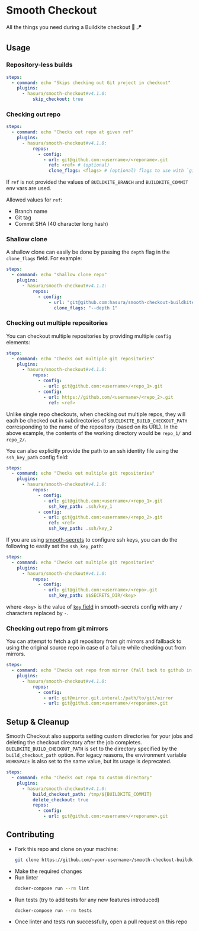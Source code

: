 # Smooth Checkout
All the things you need during a Buildkite checkout :butter: :kite:

## Usage

### Repository-less builds
```yml
steps:
  - command: echo "Skips checking out Git project in checkout"
    plugins:
      - hasura/smooth-checkout#v4.1.0:
          skip_checkout: true
```

### Checking out repo
```yml
steps:
  - command: echo "Checks out repo at given ref"
    plugins:
      - hasura/smooth-checkout#v4.1.0:
          repos:
            - config:
              - url: git@github.com:<username>/<reponame>.git
                ref: <ref> # (optional)
                clone_flags: <flags> # (optional) flags to use with `git clone` command
```

If `ref` is not provided the values of `BUILDKITE_BRANCH` and `BUILDKITE_COMMIT` env vars are used.

Allowed values for `ref`:
- Branch name
- Git tag
- Commit SHA (40 character long hash)

### Shallow clone
A shallow clone can easily be done by passing the `depth` flag in the `clone_flags` field. For example:
```yaml
steps:
  - command: echo "shallow clone repo"
    plugins:
      - hasura/smooth-checkout#v4.1.1:
          repos:
            - config:
                - url: "git@github.com:hasura/smooth-checkout-buildkite-plugin"
                  clone_flags: "--depth 1"
```
      

### Checking out multiple repositories
You can checkout multiple repositories by providing multiple `config` elements:
```yaml
steps:
  - command: echo "Checks out multiple git repositories"
    plugins:
      - hasura/smooth-checkout#v4.1.0:
          repos:
            - config:
              - url: git@github.com:<username>/<repo_1>.git
            - config:
              - url: https://github.com/<username>/<repo_2>.git
                ref: <ref>
```
Unlike single repo checkouts, when checking out multiple repos, they will each be checked out in
subdirectories of `$BUILDKITE_BUILD_CHECKOUT_PATH` corresponding to the name of the repository
(based on its URL). In the above example, the contents of the working directory would be `repo_1/`
and `repo_2/`.

You can also explicitly provide the path to an ssh identity file using the `ssh_key_path` config field:
```yaml
steps:
  - command: echo "Checks out multiple git repositories"
    plugins:
      - hasura/smooth-checkout#v4.1.0:
          repos:
            - config:
              - url: git@github.com:<username>/<repo_1>.git
                ssh_key_path: .ssh/key_1
            - config:
              - url: git@github.com:<username>/<repo_2>.git
                ref: <ref>
                ssh_key_path: .ssh/key_2
```

If you are using [smooth-secrets](https://github.com/hasura/smooth-secrets-buildkite-plugin) to
configure ssh keys, you can do the following to easily set the `ssh_key_path`:
```yaml
steps:
  - command: echo "Checks out multiple git repositories"
    plugins:
      - hasura/smooth-checkout#v4.1.0:
          repos:
            - config:
              - url: git@github.com:<username>/<repo>.git
                ssh_key_path: $$SECRETS_DIR/<key>
```
where `<key>` is the value of
[`key` field](https://github.com/hasura/smooth-secrets-buildkite-plugin#key-required-string) in
smooth-secrets config with any `/` characters replaced by `-`.

### Checking out repo from git mirrors
You can attempt to fetch a git repository from git mirrors and fallback to using the original
source repo in case of a failure while checking out from mirrors.
```yaml
steps:
  - command: echo "Checks out repo from mirror (fall back to github in case of failure)"
    plugins:
      - hasura/smooth-checkout#v4.1.0:
          repos:
            - config:
              - url: git@mirror.git.interal:/path/to/git/mirror
              - url: git@github.com:<username>/<reponame>.git
```


## Setup & Cleanup
Smooth Checkout also supports setting custom directories for your jobs and deleting the checkout
directory after the job completes. `BUILDKITE_BUILD_CHECKOUT_PATH` is set to the
directory specified by the `build_checkout_path` option. For legacy reasons, the environment
variable `WORKSPACE` is also set to the same value, but its usage is deprecated.
```yaml
steps:
  - command: echo "Checks out repo to custom directory"
    plugins:
      - hasura/smooth-checkout#v4.1.0:
          build_checkout_path: /tmp/${BUILDKITE_COMMIT}
          delete_checkout: true
          repos:
            - config:
              - url: git@github.com:<username>/<reponame>.git
```

## Contributing
  - Fork this repo and clone on your machine:
    ```bash
    git clone https://github.com/<your-username>/smooth-checkout-buildkite-plugin
    ```
  - Make the required changes
  - Run linter
    ```bash
    docker-compose run --rm lint
    ```
  - Run tests (try to add tests for any new features introduced)
    ```bash
    docker-compose run --rm tests
    ```
  - Once linter and tests run successfully, open a pull request on this repo

